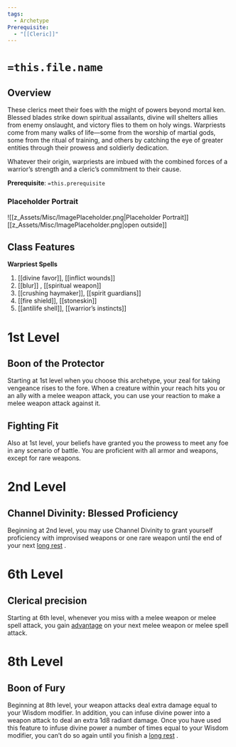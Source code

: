 ```yaml
---
tags:
  - Archetype
Prerequisite:
  - "[[Cleric]]"
---
```

# `=this.file.name`
## Overview
These clerics meet their foes with the might of powers beyond mortal ken. Blessed blades strike down spiritual assailants, divine will shelters allies from enemy onslaught, and victory flies to them on holy wings. Warpriests come from many walks of life—some from the worship of martial gods, some from the ritual of training, and others by catching the eye of greater entities through their prowess and soldierly dedication. 

Whatever their origin, warpriests are imbued with the combined forces of a warrior’s strength and a cleric’s commitment to their cause.

**Prerequisite**: `=this.prerequisite`

### Placeholder Portrait
![[z_Assets/Misc/ImagePlaceholder.png|Placeholder Portrait]]
[[z_Assets/Misc/ImagePlaceholder.png|open outside]]

## Class Features

**Warpriest Spells**

1. [[divine favor]], [[inflict wounds]]
3. [[blur]] , [[spiritual weapon]]
5. [[crushing haymaker]], [[spirit guardians]]
7. [[fire shield]], [[stoneskin]]
9. [[antilife shell]], [[warrior’s instincts]]

# 1st Level
## Boon of the Protector

Starting at 1st level when you choose this archetype, your zeal for taking vengeance rises to the fore. When a creature within your reach hits you or an ally with a melee weapon attack, you can use your reaction to make a melee weapon attack against it.

## Fighting Fit

Also at 1st level, your beliefs have granted you the prowess to meet any foe in any scenario of battle. You are proficient with all armor and weapons, except for rare weapons.

# 2nd Level
## Channel Divinity: Blessed Proficiency

Beginning at 2nd level, you may use Channel Divinity to grant yourself proficiency with improvised weapons or one rare weapon until the end of your next [long rest](https://a5e.tools/rules/resting "Click to view a local node.") .

# 6th Level
## Clerical precision

Starting at 6th level, whenever you miss with a melee weapon or melee spell attack, you gain [advantage](https://a5e.tools/node/130 "Click to view a local node.") on your next melee weapon or melee spell attack.

# 8th Level
## Boon of Fury

Beginning at 8th level, your weapon attacks deal extra damage equal to your Wisdom modifier. In addition, you can infuse divine power into a weapon attack to deal an extra 1d8 radiant damage. Once you have used this feature to infuse divine power a number of times equal to your Wisdom modifier, you can’t do so again until you finish a [long rest](https://a5e.tools/rules/resting "Click to view a local node.") .